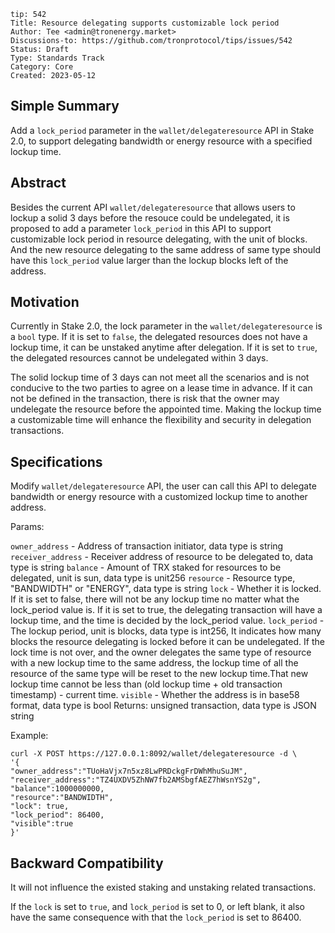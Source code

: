 ```
tip: 542
Title: Resource delegating supports customizable lock period
Author: Tee <admin@tronenergy.market>
Discussions-to: https://github.com/tronprotocol/tips/issues/542
Status: Draft
Type: Standards Track
Category: Core
Created: 2023-05-12
```


## Simple Summary
Add a `lock_period` parameter in the `wallet/delegateresource` API in Stake 2.0, to support delegating bandwidth or energy resource with a specified lockup time.


## Abstract
Besides the current API `wallet/delegateresource` that allows users to lockup a solid 3 days before the resouce could be undelegated, it is proposed to add a parameter `lock_period` in this API to support customizable lock period in resource delegating, with the unit of blocks. And the new resource delegating to the same address of same type should have this `lock_period` value larger than the lockup blocks left of the address.

## Motivation
Currently in Stake 2.0, the lock parameter in the `wallet/delegateresource` is a `bool` type. If it is set to `false`, the delegated resources does not have a lockup time, it can be unstaked anytime after delegation. If it is set to `true`, the delegated resources cannot be undelegated within 3 days.

The solid lockup time of 3 days can not meet all the scenarios and is not conducive to the two parties to agree on a lease time in advance. If it can not be defined in the transaction, there is risk that the owner may undelegate the resource before the appointed time. Making the lockup time a customizable time will enhance the flexibility and security in delegation transactions.

## Specifications

Modify `wallet/delegateresource` API, the user can call this API to delegate bandwidth or energy resource with a customized lockup time to another address.

Params:

`owner_address` - Address of transaction initiator, data type is string
`receiver_address` - Receiver address of resource to be delegated to, data type is string
`balance` - Amount of TRX staked for resources to be delegated, unit is sun, data type is unit256
`resource` - Resource type, "BANDWIDTH" or "ENERGY", data type is string
`lock` - Whether it is locked. If it is set to false, there will not be any lockup time no matter what the lock_period value is. If it is set to true, the delegating transaction will have a lockup time, and the time is decided by the lock_period value.
`lock_period` - The lockup period, unit is blocks, data type is int256, It indicates how many blocks the resource delegating is locked before it can be undelegated. If the lock time is not over, and the owner delegates the same type of resource with a new lockup time to the same address, the lockup time of all the resource of the same type will be reset to the new lockup time.That new lockup time cannot be less than (old lockup time + old transaction timestamp) - current time.
`visible` - Whether the address is in base58 format, data type is bool
Returns: unsigned transaction, data type is JSON string

Example:
```
curl -X POST https://127.0.0.1:8092/wallet/delegateresource -d \
'{
"owner_address":"TUoHaVjx7n5xz8LwPRDckgFrDWhMhuSuJM",     
"receiver_address":"TZ4UXDV5ZhNW7fb2AMSbgfAEZ7hWsnYS2g",     
"balance":1000000000,     
"resource":"BANDWIDTH",     
"lock": true,
"lock_period": 86400,
"visible":true
}'
```

## Backward Compatibility

It will not influence the existed staking and unstaking related transactions.

If the `lock` is set to `true`, and `lock_period` is set to 0, or left blank, it also have the same consequence with that the `lock_period` is set to 86400.
